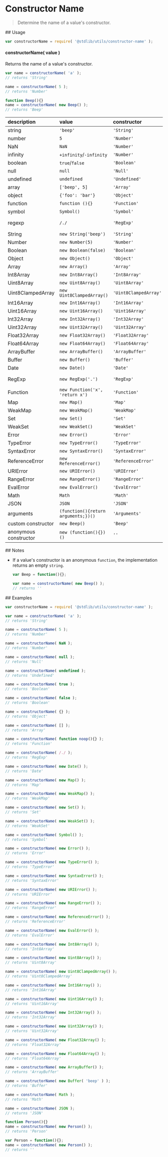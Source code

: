 # Constructor Name

> Determine the name of a value's constructor.

<section class="usage">
## Usage

``` javascript
var constructorName = require( '@stdlib/utils/constructor-name' );
```

#### constructorName( value )

Returns the name of a value's constructor.

``` javascript
var name = constructorName( 'a' );
// returns 'String'

name = constructorName( 5 );
// returns 'Number'

function Beep(){}
name = constructorName( new Beep() );
// returns 'Beep'
```

| description    | value   | constructor | notes |
|:---------------|:--------|:------------|-------|
| string | `'beep'` | `'String'` |       |
| number | `5` | `'Number'` |       |
| NaN | `NaN` | `'Number'` |       |
| infinity | `+infinity`/`-infinity` | `'Number'` |       |
| boolean | `true`/`false` | `'Boolean'` |       |
| null | `null` | `'Null'` |       |
| undefined | `undefined` | `'Undefined'` |       |
| array | `['beep', 5]` | `'Array'` |       |
| object | `{'foo': 'bar'}` | `'Object'` |       |
| function | `function (){}` | `'Function'` |       |
| symbol | `Symbol()` | `'Symbol'` | ES2015 |
| regexp | `/./` | `'RegExp'` | Android 4.1+ |       |
| String | `new String('beep')` | `'String'` |       |
| Number | `new Number(5)` | `'Number'` |       |
| Boolean |`new Boolean(false)` | `'Boolean'` |       |
| Object | `new Object()` | `'Object'` |       |
| Array | `new Array()` | `'Array'` |       |
| Int8Array | `new Int8Array()` | `'Int8Array'` |       |
| Uint8Array | `new Uint8Array()` | `'Uint8Array'` |       |
| Uint8ClampedArray | `new Uint8ClampedArray()` | `'Uint8ClampedArray'` |       |
| Int16Array | `new Int16Array()` | `'Int16Array'` |       |
| Uint16Array | `new Uint16Array()` | `'Uint16Array'` |       |
| Int32Array | `new Int32Array()` | `'Int32Array'` |       |
| Uint32Array | `new Uint32Array()` | `'Uint32Array'` |       |
| Float32Array | `new Float32Array()` | `'Float32Array'` |       |
| Float64Array | `new Float64Array()` | `'Float64Array'` |       |
| ArrayBuffer | `new ArrayBuffer()` | `'ArrayBuffer'` |       |
| Buffer | `new Buffer()` | `'Buffer'` | Node.js   |
| Date | `new Date()` | `'Date'` |       |
| RegExp | `new RegExp('.')` | `'RegExp'` | Android 4.1+
| Function | `new Function('x', 'return x')` | `'Function'` |       |
| Map | `new Map()` | `'Map'` | ES2015  |
| WeakMap | `new WeakMap()` | `'WeakMap'` | ES2015 |
| Set | `new Set()` | `'Set'` | ES2015 |
| WeakSet | `new WeakSet()` | `'WeakSet'` | ES2015 |
| Error | `new Error()` | `'Error'` |       |
| TypeError | `new TypeError()` | `'TypeError'` |       |
| SyntaxError | `new SyntaxError()` | `'SyntaxError'` |       |
| ReferenceError | `new ReferenceError()` | `'ReferenceError'` |       |
| URIError | `new URIError()` | `'URIError'` |       |
| RangeError | `new RangeError()` | `'RangeError'` |       |
| EvalError | `new EvalError()` | `'EvalError'` |       |
| Math | `Math` | `'Math'` |       |
| JSON | `JSON` | `'JSON'` | IE8+    |
| arguments | `(function(){return arguments;})()` | `'Arguments'` | IE9+   |
| custom constructor | `new Beep()` | `'Beep'` |       |
| anonymous constructor | `new (function(){})()` | `''` |       |
</section>

<!-- /.usage -->

<section class="notes">
## Notes

*   If a value's constructor is an anonymous `function`, the implementation returns an empty `string`.
    ``` javascript
    var Beep = function(){};
    
    var name = constructorName( new Beep() );
    // returns ''  
    ```

</section>

<!-- /.notes -->

<section class="examples">
## Examples

``` javascript
var constructorName = require( '@stdlib/utils/constructor-name' );

var name = constructorName( 'a' );
// returns 'String'

name = constructorName( 5 );
// returns 'Number'

name = constructorName( NaN );
// returns 'Number'

name = constructorName( null );
// returns 'Null'

name = constructorName( undefined );
// returns 'Undefined'

name = constructorName( true );
// returns 'Boolean'

name = constructorName( false );
// returns 'Boolean'

name = constructorName( {} );
// returns 'Object'

name = constructorName( [] );
// returns 'Array'

name = constructorName( function noop(){} );
// returns 'Function'

name = constructorName( /./ );
// returns 'RegExp'

name = constructorName( new Date() );
// returns 'Date'

name = constructorName( new Map() );
// returns 'Map'

name = constructorName( new WeakMap() );
// returns 'WeakMap'

name = constructorName( new Set() );
// returns 'Set'

name = constructorName( new WeakSet() );
// returns 'WeakSet'

name = constructorName( Symbol() );
// returns 'Symbol'

name = constructorName( new Error() );
// returns 'Error'

name = constructorName( new TypeError() );
// returns 'TypeError'

name = constructorName( new SyntaxError() );
// returns 'SyntaxError'

name = constructorName( new URIError() );
// returns 'URIError'

name = constructorName( new RangeError() );
// returns 'RangeError'

name = constructorName( new ReferenceError() );
// returns 'ReferenceError'

name = constructorName( new EvalError() );
// returns 'EvalError'

name = constructorName( new Int8Array() );
// returns 'Int8Array'

name = constructorName( new Uint8Array() );
// returns 'Uint8Array'

name = constructorName( new Uint8ClampedArray() );
// returns 'Uint8ClampedArray'

name = constructorName( new Int16Array() );
// returns 'Int16Array'

name = constructorName( new Uint16Array() );
// returns 'Uint16Array'

name = constructorName( new Int32Array() );
// returns 'Int32Array'

name = constructorName( new Uint32Array() );
// returns 'Uint32Array'

name = constructorName( new Float32Array() );
// returns 'Float32Array'

name = constructorName( new Float64Array() );
// returns 'Float64Array'

name = constructorName( new ArrayBuffer() );
// returns 'ArrayBuffer'

name = constructorName( new Buffer( 'beep' ) );
// returns 'Buffer'

name = constructorName( Math );
// returns 'Math'

name = constructorName( JSON );
// returns 'JSON'

function Person(){}
name = constructorName( new Person() );
// returns 'Person'

var Person = function(){};
name = constructorName( new Person() );
// returns ''
```
</section>

<!-- /.examples -->

<section class="links">
</section>

<!-- /.links -->
